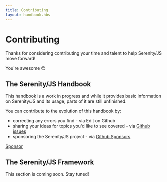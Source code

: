 ```yaml
---
title: Contributing
layout: handbook.hbs
---
```

# Contributing

Thanks for considering contributing your time and talent to help Serenity/JS move forward!

You're awesome &#x1F60A;

## The Serenity/JS Handbook

This handbook is a work in progress and while it provides basic information on Serenity/JS and its usage,
parts of it are still unfinished.

You can contribute to the evolution of this handbook by:
- correcting any errors you find - via <i class="far fa-edit"></i> Edit on Github
- sharing your ideas for topics you'd like to see covered - via [Github issues](https://github.com/serenity-js/serenity-js/issues/new)
- sponsoring the Serenity/JS project - via [Github Sponsors](https://github.com/sponsors/jan-molak)

<a class="github-button" href="https://github.com/sponsors/jan-molak" data-icon="octicon-heart" data-size="large" aria-label="Sponsor @jan-molak on GitHub">Sponsor</a>

## The Serenity/JS Framework

<div class="pro-tip">
    <div class="icon"><i class="fas fa-tools"></i></div>
    <div class="text">
        <p>
            This section is coming soon. Stay tuned!
        </p>
    </div>
</div>

